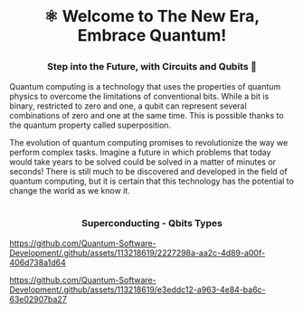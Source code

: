 <br>

# <p align="center"> ⚛︎ Welcome to The New Era, Embrace Quantum!<br>

### <p align="center"> Step into the Future, with Circuits and Qubits 🚀

Quantum computing is a technology that uses the properties of quantum physics to overcome the limitations of conventional bits. While a bit is binary, restricted to zero and one, a qubit can represent several combinations of zero and one at the same time. This is possible thanks to the quantum property called superposition.

The evolution of quantum computing promises to revolutionize the way we perform complex tasks. Imagine a future in which problems that today would take years to be solved could be solved in a matter of minutes or seconds! There is still much to be discovered and developed in the field of quantum computing, but it is certain that this technology has the potential to change the world as we know it.
<br><br>


### <p align="center">  Superconducting - Qbits Types
https://github.com/Quantum-Software-Development/.github/assets/113218619/2227298a-aa2c-4d89-a00f-406d738a1d64




https://github.com/Quantum-Software-Development/.github/assets/113218619/e3eddc12-a963-4e84-ba6c-63e02907ba27



